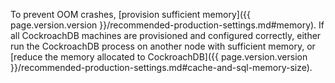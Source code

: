 To prevent OOM crashes, [provision sufficient memory]({{ page.version.version }}/recommended-production-settings.md#memory). If all CockroachDB machines are provisioned and configured correctly, either run the CockroachDB process on another node with sufficient memory, or [reduce the memory allocated to CockroachDB]({{ page.version.version }}/recommended-production-settings.md#cache-and-sql-memory-size).